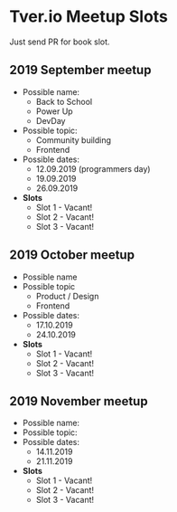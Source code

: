 # Tver.io Meetup Slots

Just send PR for book slot.

## 2019 September meetup

* Possible name:
  + Back to School
  + Power Up
  + DevDay
* Possible topic:
  + Community building
  + Frontend
* Possible dates:
  + 12.09.2019 (programmers day)
  + 19.09.2019
  + 26.09.2019
* **Slots**
  + Slot 1 - Vacant!
  + Slot 2 - Vacant!
  + Slot 3 - Vacant!

## 2019 October meetup

* Possible name
* Possible topic
  + Product / Design
  + Frontend  
* Possible dates:
  + 17.10.2019
  + 24.10.2019
* **Slots**
  + Slot 1 - Vacant!
  + Slot 2 - Vacant!
  + Slot 3 - Vacant!

## 2019 November meetup

* Possible name:
* Possible topic:
* Possible dates:
  + 14.11.2019
  + 21.11.2019
* **Slots**
  + Slot 1 - Vacant!
  + Slot 2 - Vacant!
  + Slot 3 - Vacant!
